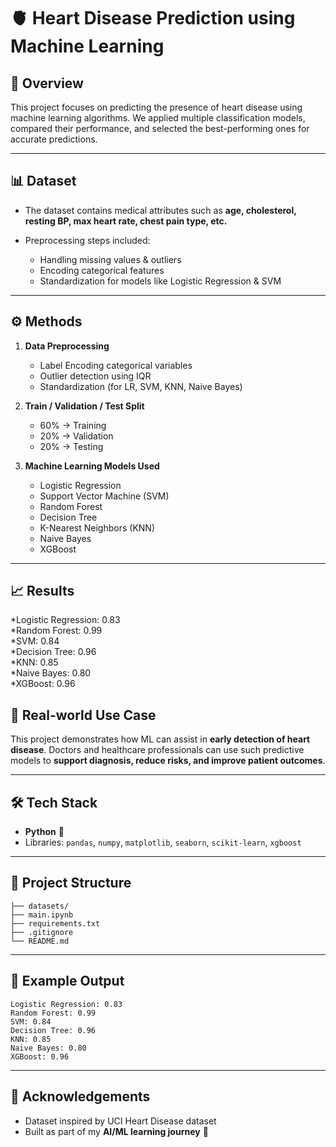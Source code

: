 # 🫀 Heart Disease Prediction using Machine Learning

## 📌 Overview

This project focuses on predicting the presence of heart disease using machine learning algorithms.
We applied multiple classification models, compared their performance, and selected the best-performing ones for accurate predictions.

---

## 📊 Dataset

* The dataset contains medical attributes such as **age, cholesterol, resting BP, max heart rate, chest pain type, etc.**
* Preprocessing steps included:

  * Handling missing values & outliers
  * Encoding categorical features
  * Standardization for models like Logistic Regression & SVM

---

## ⚙️ Methods

1. **Data Preprocessing**

   * Label Encoding categorical variables
   * Outlier detection using IQR
   * Standardization (for LR, SVM, KNN, Naive Bayes)

2. **Train / Validation / Test Split**

   * 60% → Training
   * 20% → Validation
   * 20% → Testing

3. **Machine Learning Models Used**

   * Logistic Regression
   * Support Vector Machine (SVM)
   * Random Forest
   * Decision Tree
   * K-Nearest Neighbors (KNN)
   * Naive Bayes
   * XGBoost

---

## 📈 Results

*Logistic Regression: 0.83  
*Random Forest: 0.99  
*SVM: 0.84  
*Decision Tree: 0.96  
*KNN: 0.85  
*Naive Bayes: 0.80  
*XGBoost: 0.96 


## 🚀 Real-world Use Case

This project demonstrates how ML can assist in **early detection of heart disease**.
Doctors and healthcare professionals can use such predictive models to **support diagnosis, reduce risks, and improve patient outcomes**.

---

## 🛠️ Tech Stack

* **Python** 🐍
* Libraries: `pandas`, `numpy`, `matplotlib`, `seaborn`, `scikit-learn`, `xgboost`

---

## 📂 Project Structure

```
├── datasets/              
├── main.ipynb          
├── requirements.txt
├── .gitignore  
└── README.md         
```

---

## 📸 Example Output

```
Logistic Regression: 0.83  
Random Forest: 0.99  
SVM: 0.84  
Decision Tree: 0.96  
KNN: 0.85  
Naive Bayes: 0.80  
XGBoost: 0.96  
```

---

## 🙌 Acknowledgements

* Dataset inspired by UCI Heart Disease dataset
* Built as part of my **AI/ML learning journey** 🌟


